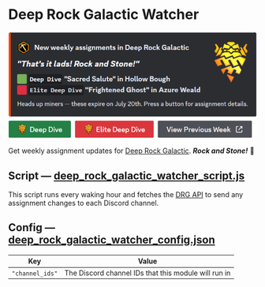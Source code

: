 # Deep Rock Galactic Watcher

![Image preview](../assets/documentation/deep_rock_galactic_watcher.png)

Get weekly assignment updates for [Deep Rock Galactic](https://store.steampowered.com/app/548430/Deep_Rock_Galactic/). ***Rock and Stone!*** 🍺

## Script — [deep_rock_galactic_watcher_script.js](deep_rock_galactic_watcher_script.js)

This script runs every waking hour and fetches the [DRG API](https://drgapi.com/) to send any assignment changes to each Discord channel.

## Config — [deep_rock_galactic_watcher_config.json](deep_rock_galactic_watcher_config.json)

| Key             | Value                                                |
| --------------- | ---------------------------------------------------- |
| `"channel_ids"` | The Discord channel IDs that this module will run in |
